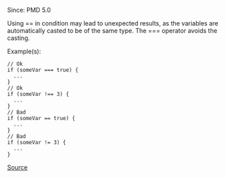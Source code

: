 Since: PMD 5.0

Using == in condition may lead to unexpected results, as the variables are automatically casted to be of the
      same type. The === operator avoids the casting.

Example(s):
```
// Ok
if (someVar === true) {
  ...
}
// Ok
if (someVar !== 3) {
  ...
}
// Bad
if (someVar == true) {
  ...
}
// Bad
if (someVar != 3) {
  ...
}
```

[Source](https://pmd.github.io/pmd-5.5.4/pmd-javascript/rules/ecmascript/basic.html#EqualComparison)
